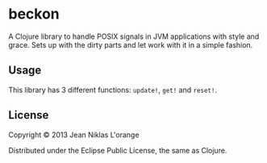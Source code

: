 # beckon

A Clojure library to handle POSIX signals in JVM applications with style and
grace. Sets up with the dirty parts and let work with it in a simple fashion.

## Usage

This library has 3 different functions: `update!`, `get!` and `reset!`.

## License

Copyright © 2013 Jean Niklas L'orange

Distributed under the Eclipse Public License, the same as Clojure.
